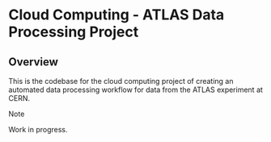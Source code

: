 # Cloud Computing - ATLAS Data Processing Project

## Overview
This is the codebase for the cloud computing project of creating an automated 
data processing workflow for data from the ATLAS experiment at CERN.

> [!NOTE]
> Work in progress.